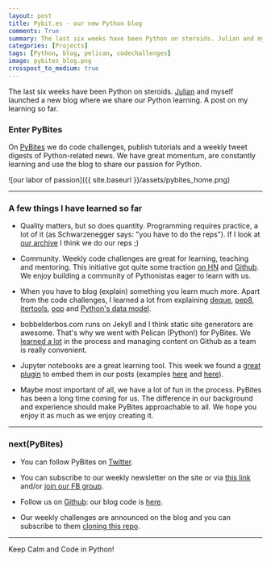 ```yaml
---
layout: post
title: Pybit.es - our new Python blog
comments: True
summary: The last six weeks have been Python on steroids. Julian and myself launched a new blog where we share our Python learning. A post on my learning so far.
categories: [Projects]
tags: [Python, blog, pelican, codechallenges]
image: pybites_blog.png
crosspost_to_medium: true
---
```


The last six weeks have been Python on steroids. [Julian]((http://techmoneykids.com)) and myself launched a new blog where we share our Python learning. A post on my learning so far.

<h3>Enter PyBites</h3>

On [PyBites](http://pybit.es) we do code challenges, publish tutorials and a weekly tweet digests of Python-related news. We have great momentum, are constantly learning and use the blog to share our passion for Python.

![our labor of passion]({{ site.baseurl }}/assets/pybites_home.png)

---

<h3>A few things I have learned so far</h3>

* Quality matters, but so does quantity. Programming requires practice, a lot of it (as Schwarzenegger says: "you have to do the reps"). If I look at [our archive](http://pybit.es/pages/archives.html) I think we do our reps ;)

* Community. Weekly code challenges are great for learning, teaching and mentoring. This initiative got quite some traction [on HN](https://news.ycombinator.com/item?id=13352447) and [Github](https://github.com/pybites/challenges). We enjoy building a community of Pythonistas eager to learn with us.

* When you have to blog (explain) something you learn much more. Apart from the code challenges, I learned a lot from explaining [deque](http://pybit.es/collections-deque.html), [pep8](http://pybit.es/pep8.html), [itertools](http://pybit.es/itertools-examples.html), [oop](http://pybit.es/oop-primer.html) and [Python's data model](http://pybit.es/python-data-model.html).

* bobbelderbos.com runs on Jekyll and I think static site generators are awesome. That's why we went with Pelican (Python!) for PyBites. We [learned a lot](http://pybit.es/install-me.html) in the process and managing content on Github as a team is really convenient.

* Jupyter notebooks are a great learning tool. This week we found a [great plugin](https://github.com/danielfrg/pelican-ipynb) to embed them in our posts (examples [here](http://pybit.es/oop-primer.html) and [here](http://pybit.es/python-data-model.html)).

* Maybe most important of all, we have a lot of fun in the process. PyBites has been a long time coming for us. The difference in our background and experience should make PyBites approachable to all. We hope you enjoy it as much as we enjoy creating it.

---

<h3>next(PyBites)</h3>

* You can follow PyBites on [Twitter](https://twitter.com/pybites).

* You can subscribe to our weekly newsletter on the site or via [this link](http://pybit.us14.list-manage.com/subscribe?u=822043293f280259d4b8d2a3e&id=ac7e2eb9ef) and/or [join our FB group](https://www.facebook.com/groups/pybites).

* Follow us on [Github](https://github.com/pybites): our blog code is [here](https://github.com/pybites/blog_code).

* Our weekly challenges are announced on the blog and you can subscribe to them [cloning this repo](https://github.com/pybites/challenges).

---

Keep Calm and Code in Python!

